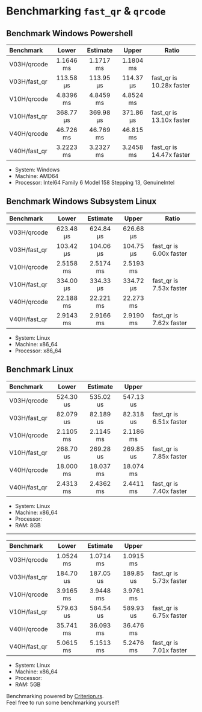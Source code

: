 # Benchmarking `fast_qr` & `qrcode`

## Benchmark Windows Powershell

| Benchmark                | Lower     | Estimate  | Upper     | Ratio                    |
| :--                      | :--:      | :--:      | :--:      | --                       |
| V03H/qrcode              | 1.1646 ms | 1.1717 ms | 1.1804 ms |                          |
| V03H/fast_qr             | 113.58 µs | 113.95 µs | 114.37 µs | fast_qr is 10.28x faster |
| V10H/qrcode              | 4.8396 ms | 4.8459 ms | 4.8524 ms |                          |
| V10H/fast_qr             | 368.77 µs | 369.98 µs | 371.86 µs | fast_qr is 13.10x faster |
| V40H/qrcode              | 46.726 ms | 46.769 ms | 46.815 ms |                          |
| V40H/fast_qr             | 3.2223 ms | 3.2327 ms | 3.2458 ms | fast_qr is 14.47x faster |
- System: Windows
- Machine: AMD64
- Processor: Intel64 Family 6 Model 158 Stepping 13, GenuineIntel

## Benchmark Windows Subsystem Linux

| Benchmark                | Lower     | Estimate  | Upper     | Ratio                    |
| :--                      | :--:      | :--:      | :--:      | --                       |
| V03H/qrcode              | 623.48 µs | 624.84 µs | 626.68 µs |                          |
| V03H/fast_qr             | 103.42 µs | 104.06 µs | 104.75 µs | fast_qr is 6.00x faster  |
| V10H/qrcode              | 2.5158 ms | 2.5174 ms | 2.5193 ms |                          |
| V10H/fast_qr             | 334.00 µs | 334.33 µs | 334.72 µs | fast_qr is 7.53x faster  |
| V40H/qrcode              | 22.188 ms | 22.221 ms | 22.273 ms |                          |
| V40H/fast_qr             | 2.9143 ms | 2.9166 ms | 2.9190 ms | fast_qr is 7.62x faster  |
- System: Linux
- Machine: x86_64
- Processor: x86_64

## Benchmark Linux

| Benchmark    |   Lower   | Estimate  |   Upper   |                         |
| :----------- | :-------: | :-------: | :-------: | ----------------------- |
| V03H/qrcode  | 524.30 us | 535.02 us | 547.13 us |                         |
| V03H/fast_qr | 82.079 us | 82.189 us | 82.318 us | fast_qr is 6.51x faster |
| V10H/qrcode  | 2.1105 ms | 2.1145 ms | 2.1186 ms |                         |
| V10H/fast_qr | 268.70 us | 269.28 us | 269.85 us | fast_qr is 7.85x faster |
| V40H/qrcode  | 18.000 ms | 18.037 ms | 18.074 ms |                         |
| V40H/fast_qr | 2.4313 ms | 2.4362 ms | 2.4411 ms | fast_qr is 7.40x faster |

- System: Linux
- Machine: x86_64
- Processor:
- RAM: 8GB

---

| Benchmark    |   Lower   | Estimate  |   Upper   |                         |
| :----------- | :-------: | :-------: | :-------: | ----------------------- |
| V03H/qrcode  | 1.0524 ms | 1.0714 ms | 1.0915 ms |                         |
| V03H/fast_qr | 184.70 us | 187.05 us | 189.85 us | fast_qr is 5.73x faster |
| V10H/qrcode  | 3.9165 ms | 3.9448 ms | 3.9761 ms |                         |
| V10H/fast_qr | 579.63 us | 584.54 us | 589.93 us | fast_qr is 6.75x faster |
| V40H/qrcode  | 35.741 ms | 36.093 ms | 36.476 ms |                         |
| V40H/fast_qr | 5.0615 ms | 5.1513 ms | 5.2476 ms | fast_qr is 7.01x faster |

- System: Linux
- Machine: x86_64
- Processor:
- RAM: 5GB

Benchmarking powered by [Criterion.rs](https://github.com/bheisler/criterion.rs). \
Feel free to run some benchmarking yourself!
